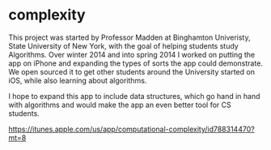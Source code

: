 complexity
==========

This project was started by Professor Madden at Binghamton Univeristy, State University of New York, with the goal of helping students study Algorithms. Over winter 2014 and into spring 2014 I worked on putting the app on iPhone and expanding the types of sorts the app could demonstrate. We open sourced it to get other students around the University started on iOS, while also learning about algorithms.

I hope to expand this app to include data structures, which go hand in hand with algorithms and would make the app an even better tool for CS students.



https://itunes.apple.com/us/app/computational-complexity/id788314470?mt=8
